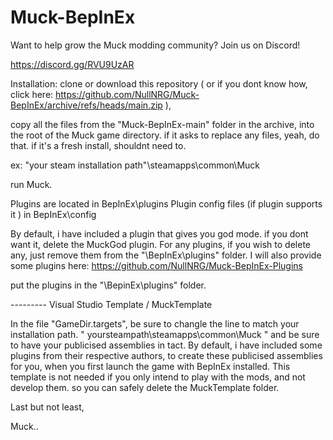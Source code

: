 # Muck-BepInEx

Want to help grow the Muck modding community? Join us on Discord! 

https://discord.gg/RVU9UzAR


Installation:
clone or download this repository ( or if you dont know how, click here: https://github.com/NullNRG/Muck-BepInEx/archive/refs/heads/main.zip ), 

copy all the files from the "Muck-BepInEx-main" folder in the archive, into the root of the Muck game directory.
if it asks to replace any files, yeah, do that. if it's a fresh install, shouldnt need to.

  ex: "your steam installation path"\steamapps\common\Muck

run Muck.

Plugins are located in BepInEx\plugins
Plugin config files (if plugin supports it ) in BepInEx\config

By default, i have included a plugin that gives you god mode. if you dont want it, delete the MuckGod plugin.
For any plugins, if you wish to delete any, just remove them from the "\BepInEx\plugins\" folder.
I will also provide some plugins here: https://github.com/NullNRG/Muck-BepInEx-Plugins 

put the plugins in the "\BepinEx\plugins\" folder.


--------- Visual Studio Template / MuckTemplate

In the file "GameDir.targets", be sure to changle the line to match your installation path. " <GameDir>yoursteampath\steamapps\common\Muck</GameDir> "
and be sure to have your publicised assemblies in tact.
By default, i have included some plugins from their respective authors,
to create these publicised assemblies for you, when you first launch the game with BepInEx installed.
This template is not needed if you only intend to play with the mods, and not develop them. so you can safely delete the MuckTemplate folder.








Last but not least,



Muck..
